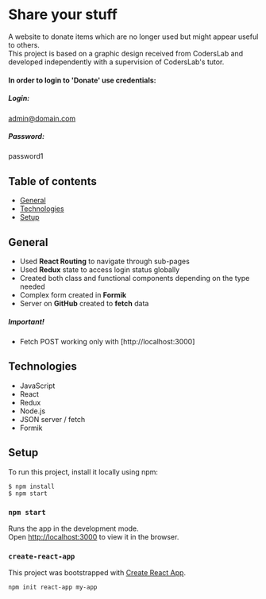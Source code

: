 # Share your stuff

A website to donate items which are no longer used but might appear useful to others. <br />
This project is based on a graphic design received from CodersLab and developed independently with a supervision of CodersLab's tutor. <br />

#### In order to login to 'Donate' use credentials:

##### Login: 
admin@domain.com 

##### Password: 
password1

## Table of contents

* [General](#general)
* [Technologies](#technologies)
* [Setup](#setup)

## General

* Used <b>React Routing</b> to navigate through sub-pages
* Used <b>Redux</b> state to access login status globally
* Created both class and functional components depending on the type needed
* Complex form created in <b>Formik</b>
* Server on <b>GitHub</b> created to <b>fetch</b> data
##### Important!
* Fetch POST working only with [http://localhost:3000]

## Technologies

* JavaScript
* React
* Redux
* Node.js
* JSON server / fetch
* Formik

## Setup

To run this project, install it locally using npm:

```
$ npm install
$ npm start
```

### `npm start`

Runs the app in the development mode.<br />
Open [http://localhost:3000](http://localhost:3000) to view it in the browser.

### `create-react-app`

This project was bootstrapped with [Create React App](https://github.com/facebook/create-react-app).

```
npm init react-app my-app
```
